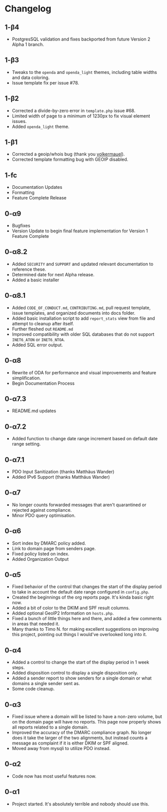 # Changelog

## 1-β4
- PostgresSQL validation and fixes backported from future Version 2 Alpha 1 branch.

## 1-β3
- Tweaks to the `openda` and `openda_light` themes, including table widths and data coloring.
- Issue template fix per issue #78.

## 1-β2
- Corrected a divide-by-zero error in `template.php` issue #68.
- Limited width of page to a minimum of 1230px to fix visual element issues.
- Added `openda_light` theme.

## 1-β1
- Corrected a geoip/whois bug (thank you [volkermauel](https://github.com/userjack6880/Open-DMARC-Analyzer/commits?author=volkermauel)).
- Corrected template formatting bug with GEOIP disabled.

## 1-fc
- Documentation Updates
- Formatting
- Feature Complete Release

## 0-α9
- Bugfixes
- Version Update to begin final feature implementation for Version 1 Feature Complete

## 0-α8.2
- Added `SECURITY` and `SUPPORT` and updated relevant documentation to reference these.
- Determined date for next Alpha release.
- Added a basic installer

## 0-α8.1

- Added `CODE_OF_CONDUCT.md`, `CONTRIBUTING.md`, pull request template, issue templates, and organized documents into docs folder.
- Added basic installation script to add `report_stats` view from file and attempt to cleanup after itself.
- Further fleshed out `README.md`
- Improved compatibility with older SQL databases that do not support `INET6_ATON` or `INET6_NTOA`.
- Added SQL error output.

## 0-α8

- Rewrite of ODA for performance and visual improvements and feature simplification.
- Begin Documentation Process

## 0-α7.3

- README.md updates

## 0-α7.2

- Added function to change date range increment based on default date range setting.

## 0-α7.1

- PDO Input Sanitization (thanks Matthäus Wander)
- Added IPv6 Support (thanks Matthäus Wander)

## 0-α7
- No longer counts forwarded messages that aren't quarantined or rejected against compliance.
- Minor PDO query optimisation.

## 0-α6
- Sort index by DMARC policy added.
- Link to domain page from senders page.
- Fixed policy listed on index.
- Added Organization Output

## 0-α5
- Fixed behavior of the control that changes the start of the display period to take in account the default date range configured in `config.php`.
- Created the beginnings of the org reports page. It's kinda basic right now.
- Added a bit of color to the DKIM and SPF result columns.
- Added optional GeoIP2 Information on `hosts.php`.
- Fixed a bunch of little things here and there, and added a few comments in areas that needed it.
- Many thanks to Timo N. for making excellent suggestions on improving this project, pointing out things I would've overlooked long into it.

## 0-α4
- Added a control to change the start of the display period in 1 week steps.
- Added disposition control to display a single disposition only.
- Added a sender report to show senders for a single domain or what domains a single sender sent as.
- Some code cleanup.

## 0-α3

- Fixed issue where a domain will be listed to have a non-zero volume, but on the domain page will have no reports. This page now properly shows all reports related to a single domain.
- Improved the accuracy of the DMARC compliance graph. No longer does it take the larger of the two alignments, but instead counts a message as complaint if it is either DKIM or SPF aligned.
- Moved away from mysqli to utilize PDO instead.

## 0-α2

- Code now has most useful features now.

## 0-α1

- Project started. It's absolutely terrible and nobody should use this.
